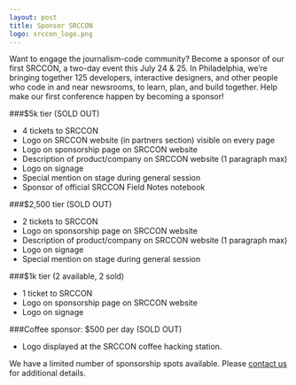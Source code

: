 ```yaml
---
layout: post
title: Sponsor SRCCON
logo: srccon_logo.png
---
```

<p class="bodybig">Want to engage the journalism-code community? Become a sponsor of our first SRCCON, a two-day event this July 24 & 25. In Philadelphia, we&rsquo;re bringing together 125 developers, interactive designers, and other people who code in and near newsrooms, to learn, plan, and build together. Help make our first conference happen by becoming a sponsor!</p>

###$5k tier (SOLD OUT)
  * 4 tickets to SRCCON
  * Logo on SRCCON website (in partners section) visible on every page
  * Logo on sponsorship page on SRCCON website
  * Description of product/company on SRCCON website (1 paragraph max)
  * Logo on signage
  * Special mention on stage during general session
  * Sponsor of official SRCCON Field Notes notebook

###$2,500 tier (SOLD OUT)
  * 2 tickets to SRCCON
  * Logo on sponsorship page on SRCCON website
  * Description of product/company on SRCCON website (1 paragraph max)
  * Logo on signage
  * Special mention on stage during general session

###$1k tier (2 available, 2 sold)
  * 1 ticket to SRCCON
  * Logo on sponsorship page on SRCCON website
  * Logo on signage

###Coffee sponsor: $500 per day (SOLD OUT)
  * Logo displayed at the SRCCON coffee hacking station.

We have a limited number of sponsorship spots available. Please [contact us](mailto:dan@mozillafoundation.org) for additional details.
